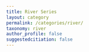 ```yaml
---
title: River Series
layout: category
permalink: /categories/river/
taxonomy: river
author_profile: false
suggestedcitiation: false
---
```

